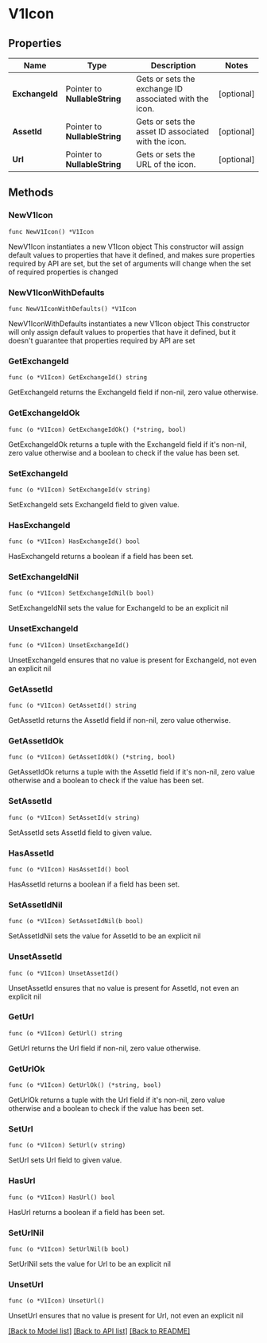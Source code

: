 # V1Icon

## Properties

Name | Type | Description | Notes
------------ | ------------- | ------------- | -------------
**ExchangeId** | Pointer to **NullableString** | Gets or sets the exchange ID associated with the icon. | [optional] 
**AssetId** | Pointer to **NullableString** | Gets or sets the asset ID associated with the icon. | [optional] 
**Url** | Pointer to **NullableString** | Gets or sets the URL of the icon. | [optional] 

## Methods

### NewV1Icon

`func NewV1Icon() *V1Icon`

NewV1Icon instantiates a new V1Icon object
This constructor will assign default values to properties that have it defined,
and makes sure properties required by API are set, but the set of arguments
will change when the set of required properties is changed

### NewV1IconWithDefaults

`func NewV1IconWithDefaults() *V1Icon`

NewV1IconWithDefaults instantiates a new V1Icon object
This constructor will only assign default values to properties that have it defined,
but it doesn't guarantee that properties required by API are set

### GetExchangeId

`func (o *V1Icon) GetExchangeId() string`

GetExchangeId returns the ExchangeId field if non-nil, zero value otherwise.

### GetExchangeIdOk

`func (o *V1Icon) GetExchangeIdOk() (*string, bool)`

GetExchangeIdOk returns a tuple with the ExchangeId field if it's non-nil, zero value otherwise
and a boolean to check if the value has been set.

### SetExchangeId

`func (o *V1Icon) SetExchangeId(v string)`

SetExchangeId sets ExchangeId field to given value.

### HasExchangeId

`func (o *V1Icon) HasExchangeId() bool`

HasExchangeId returns a boolean if a field has been set.

### SetExchangeIdNil

`func (o *V1Icon) SetExchangeIdNil(b bool)`

 SetExchangeIdNil sets the value for ExchangeId to be an explicit nil

### UnsetExchangeId
`func (o *V1Icon) UnsetExchangeId()`

UnsetExchangeId ensures that no value is present for ExchangeId, not even an explicit nil
### GetAssetId

`func (o *V1Icon) GetAssetId() string`

GetAssetId returns the AssetId field if non-nil, zero value otherwise.

### GetAssetIdOk

`func (o *V1Icon) GetAssetIdOk() (*string, bool)`

GetAssetIdOk returns a tuple with the AssetId field if it's non-nil, zero value otherwise
and a boolean to check if the value has been set.

### SetAssetId

`func (o *V1Icon) SetAssetId(v string)`

SetAssetId sets AssetId field to given value.

### HasAssetId

`func (o *V1Icon) HasAssetId() bool`

HasAssetId returns a boolean if a field has been set.

### SetAssetIdNil

`func (o *V1Icon) SetAssetIdNil(b bool)`

 SetAssetIdNil sets the value for AssetId to be an explicit nil

### UnsetAssetId
`func (o *V1Icon) UnsetAssetId()`

UnsetAssetId ensures that no value is present for AssetId, not even an explicit nil
### GetUrl

`func (o *V1Icon) GetUrl() string`

GetUrl returns the Url field if non-nil, zero value otherwise.

### GetUrlOk

`func (o *V1Icon) GetUrlOk() (*string, bool)`

GetUrlOk returns a tuple with the Url field if it's non-nil, zero value otherwise
and a boolean to check if the value has been set.

### SetUrl

`func (o *V1Icon) SetUrl(v string)`

SetUrl sets Url field to given value.

### HasUrl

`func (o *V1Icon) HasUrl() bool`

HasUrl returns a boolean if a field has been set.

### SetUrlNil

`func (o *V1Icon) SetUrlNil(b bool)`

 SetUrlNil sets the value for Url to be an explicit nil

### UnsetUrl
`func (o *V1Icon) UnsetUrl()`

UnsetUrl ensures that no value is present for Url, not even an explicit nil

[[Back to Model list]](../README.md#documentation-for-models) [[Back to API list]](../README.md#documentation-for-api-endpoints) [[Back to README]](../README.md)


